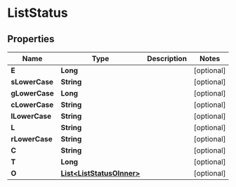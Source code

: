 

# ListStatus


## Properties

| Name | Type | Description | Notes |
|------------ | ------------- | ------------- | -------------|
|**E** | **Long** |  |  [optional] |
|**sLowerCase** | **String** |  |  [optional] |
|**gLowerCase** | **Long** |  |  [optional] |
|**cLowerCase** | **String** |  |  [optional] |
|**lLowerCase** | **String** |  |  [optional] |
|**L** | **String** |  |  [optional] |
|**rLowerCase** | **String** |  |  [optional] |
|**C** | **String** |  |  [optional] |
|**T** | **Long** |  |  [optional] |
|**O** | [**List&lt;ListStatusOInner&gt;**](ListStatusOInner.md) |  |  [optional] |



